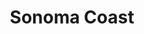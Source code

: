 ---
title:			"Sonoma Coast"
post_path:	2018-05-25-sonoma-coast
date_start:	2018/05/25
date_end:		2018/05/29
lat:        38.4053
lon:        -123.0968
metadata:
  - year: 2018
  - cities:
      - Oakland
  - states:
      - California
  - countries:
      - United States
  - continents:
      - North America
  - regions:
      - United States
photos:
  - ext:		01.jpg
    class:	vertical half
  - ext:    02.jpg
    class:  vertical half
  - ext:    03.jpg
    class:  vertical
    text:   "Pomo Canyon Trail · Sonoma Coast State Park"
---